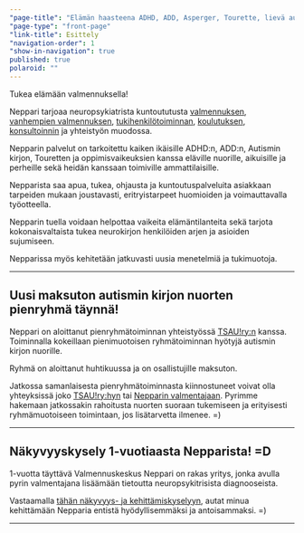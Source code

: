```yaml
---
"page-title": "Elämän haasteena ADHD, ADD, Asperger, Tourette, lievä autismi?"
"page-type": "front-page"
"link-title": Esittely
"navigation-order": 1
"show-in-navigation": true
published: true
polaroid: ""
---
```













Tukea elämään valmennuksella!

Neppari tarjoaa neuropsykiatrista kuntoututusta [valmennuksen](/valmennus), [vanhempien valmennuksen](/vanhempien-valmennus), [tukihenkilötoiminnan](/ammatillinen-tukihenkilotoiminta), [koulutuksen](/konsultointi-ja-koulutus), [konsultoinnin](/konsultointi-ja-koulutus) ja yhteistyön muodossa.

Nepparin palvelut on tarkoitettu kaiken ikäisille ADHD:n, ADD:n, Autismin kirjon, Touretten ja oppimisvaikeuksien kanssa eläville nuorille, aikuisille ja perheille sekä heidän kanssaan toimiville ammattilaisille.

Nepparista saa apua, tukea, ohjausta ja kuntoutuspalveluita asiakkaan tarpeiden mukaan joustavasti, eritryistarpeet huomioiden ja voimauttavalla työotteella.

Nepparin tuella voidaan helpottaa vaikeita elämäntilanteita sekä tarjota kokonaisvaltaista tukea neurokirjon henkilöiden arjen ja asioiden sujumiseen.

Nepparissa myös kehitetään jatkuvasti uusia menetelmiä ja tukimuotoja.

___

## Uusi maksuton autismin kirjon nuorten pienryhmä täynnä!

Neppari on aloittanut pienryhmätoiminnan yhteistyössä [TSAU!ry:n](http://www.tsau.net/) kanssa.
Toiminnalla kokeillaan pienimuotoisen ryhmätoiminnan hyötyjä autismin kirjon nuorille.

Ryhmä on aloittanut huhtikuussa ja on osallistujille maksuton.

Jatkossa samanlaisesta pienryhmätoiminnasta kiinnostuneet voivat olla yhteyksissä joko [TSAU!ry:hyn](http://www.tsau.net/) tai [Nepparin valmentajaan](/ota-yhteytta). Pyrimme hakemaan jatkossakin rahoitusta nuorten suoraan tukemiseen ja erityisesti ryhmämuotoiseen toimintaan, jos lisätarvetta ilmenee. =)

___

## Näkyvyyskysely 1-vuotiaasta Nepparista! =D

1-vuotta täyttävä Valmennuskeskus Neppari on rakas yritys, jonka avulla pyrin valmentajana lisäämään tietoutta neuropsykitrisista diagnooseista.

Vastaamalla [tähän näkyvyys- ja kehittämiskyselyyn](https://docs.google.com/forms/d/176dqWqr1rtptN2gY9Z10OUQjiLbrq1T9Zu-S_kPgq-U/viewform), autat minua kehittämään Nepparia entistä hyödyllisemmäksi ja antoisammaksi. =)

___
